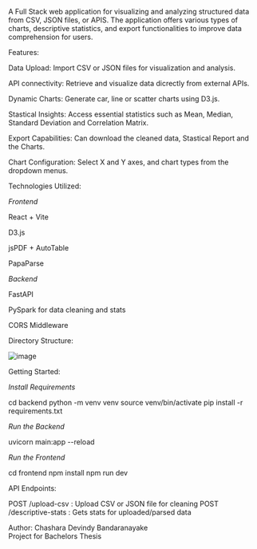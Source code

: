 A Full Stack web application for visualizing and analyzing structured data from CSV, JSON files, or APIS. The application offers various types of charts, descriptive statistics, and export functionalities to improve data comprehension for users.

Features:

 Data Upload: Import CSV or JSON files for visualization and analysis.
 
 API connectivity: Retrieve and visualize data dicrectly from external APIs.
 
 Dynamic Charts: Generate car, line or scatter charts using D3.js.
 
 Stastical Insights: Access essential statistics such as Mean, Median, Standard Deviation and Correlation Matrix.
 
 Export Capabilities: Can download the cleaned data, Stastical Report and the Charts.
 
 Chart Configuration: Select X and Y axes, and chart types from the dropdown menus.

Technologies Utilized:

*Frontend*

 React + Vite
 
 D3.js
 
 jsPDF + AutoTable
 
 PapaParse

*Backend*

FastAPI

PySpark for data cleaning and stats

CORS Middleware

Directory Structure:

![image](https://github.com/user-attachments/assets/f3df22d3-c294-4fa2-8f6d-9f7d41392ab0)

Getting Started:

*Install Requirements*

cd backend
python -m venv venv
source venv/bin/activate
pip install -r requirements.txt

*Run the Backend*

uvicorn main:app --reload

*Run the Frontend*

cd frontend
npm install
npm run dev

API Endpoints:

POST /upload-csv : Upload CSV or JSON file for cleaning
POST /descriptive-stats : Gets stats for uploaded/parsed data

Author: Chashara Devindy Bandaranayake  
Project for Bachelors Thesis 

